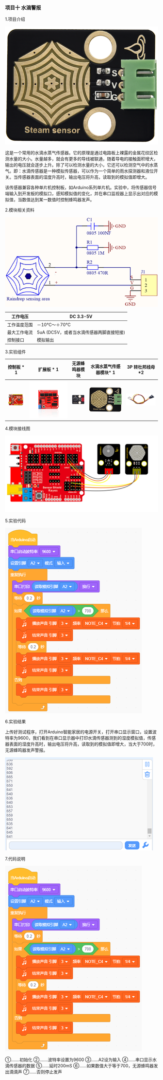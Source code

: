 ### 项目十 水滴警报

1.项目介绍

![](./media/image-20250723105311040.png)

这是一个常用的水滴水蒸气传感器。它的原理是通过电路板上裸露的金属花纹区检测水量的大小。水量越多，就会有更多的导线被联通，随着导电的接触面积增大，输出的电压就会逐步上升。除了可以检测水量的大小，它还可以检测空气中的水蒸气。即：水滴传感器是一种模拟传感器，可以作为一个简单的雨水探测器和液位开关。当传感器表面的湿度升高时，输出电压将升高，读取到的模拟值即增大。

该传感器兼容各种单片机控制板，如Arduino系列单片机。实验中，将传感器信号端输入到开发板的模拟口，感知模拟值的变化，并在串口监视器上显示出对应的模拟值，当数值达到某一数值时控制蜂鸣器发声。

2.模块相关资料

![](./media/image-20250723105346136.png)

| 工作电压     | DC 3.3-5V                                |
| ------------ | ---------------------------------------- |
| 工作温度范围 | －10℃～＋70℃                             |
| 最大工作电流 | 5uA (DC5V，或者当水滴传感器两脚直接短接) |
| 控制接口     | 模拟输出                                 |

3.实验组件

| 控制板 * 1                               | 扩展板 * 1                               | 无源蜂鸣器模块                           | 水滴水蒸气传感器模块* 1                  | 3P 转杜邦线母*2                          |
| ---------------------------------------- | ---------------------------------------- | ---------------------------------------- | ---------------------------------------- | ---------------------------------------- |
| ![](./media/image-20250722171949593.png) | ![](./media/image-20250722171957582.png) | ![](./media/image-20250723094635009.png) | ![](./media/image-20250723105311040.png) | ![](./media/image-20250722172025792.png) |

4.模块接线图

![](./media/image-20250723110252162.png)

5.实验代码

![](./media/image-20250723110321081.png)

6.实验结果

上传好测试程序，打开Arduino智能家居的电源开关，打开串口显示窗口，设置波特率为9600，我们看到在串口显示器中打印水滴传感器测到的湿度模拟值，传感器表面的湿度升高时，输出电压将升高，读取到的模拟值即增大，当大于700时，无源蜂鸣器发声警报。

![](./media/image-20250723110350073.png)

7.代码说明

![](./media/image-20250723110412901.png)

①.......初始化
②.......波特率设置为9600
③......A2设为输入
④......串口显示水滴传感器的数据
⑤......延时200mS
⑥......如果数值大于等于700，无源蜂鸣器发出滴滴声
⑦......否则停止发声